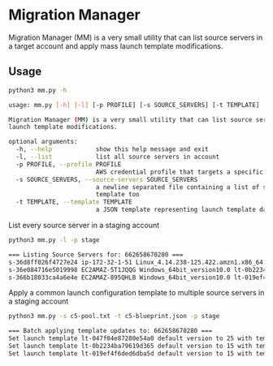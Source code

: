 # Migration Manager

Migration Manager (MM) is a very small utility that can list source servers in a target account
and apply mass launch template modifications.

## Usage

```bash
python3 mm.py -h 

usage: mm.py [-h] [-l] [-p PROFILE] [-s SOURCE_SERVERS] [-t TEMPLATE]

Migration Manager (MM) is a very small utility that can list source servers in a target account and apply mass
launch template modifications.

optional arguments:
  -h, --help            show this help message and exit
  -l, --list            list all source servers in account
  -p PROFILE, --profile PROFILE
                        AWS credential profile that targets a specific account
  -s SOURCE_SERVERS, --source-servers SOURCE_SERVERS
                        a newline separated file containing a list of source servers you want to apply a
                        template too
  -t TEMPLATE, --template TEMPLATE
                        a JSON template representing launch template data
```

List every source server in a staging account

```bash
python3 mm.py -l -p stage    

=== Listing Source Servers for: 662658670280 ===
s-36d8ff026f4727e24 ip-172-32-1-51 Linux_4.14.238-125.422.amzn1.x86_64 lt-047f04e87280e54a0
s-36e084716e5019998 EC2AMAZ-5T1JQQG Windows_64bit_version10.0 lt-0b2234ba79619d365
s-366b18033ca4a6e4e EC2AMAZ-895QHLB Windows_64bit_version10.0 lt-019ef4f6ded6dba5d
```

Apply a common launch configuration template to multiple source servers in a staging account

```bash
python3 mm.py -s c5-pool.txt -t c5-blueprint.json -p stage

=== Batch applying template updates to: 662658670280 ===
Set launch template lt-047f04e87280e54a0 default version to 25 with template from c5-blueprint.json
Set launch template lt-0b2234ba79619d365 default version to 15 with template from c5-blueprint.json
Set launch template lt-019ef4f6ded6dba5d default version to 15 with template from c5-blueprint.json
```